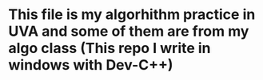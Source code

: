 # This file is my algorhithm practice in UVA and some of them are from my algo class (This repo I write in windows with Dev-C++)
